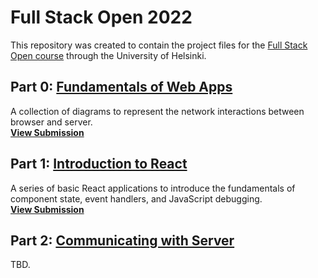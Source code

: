 # Full Stack Open 2022
This repository was created to contain the project files for the [Full Stack Open course](https://fullstackopen.com/en/ "Full Stack Open course") through the University of Helsinki. 

## Part 0: [Fundamentals of Web Apps](https://fullstackopen.com/en/part0/fundamentals_of_web_apps "Fundamentals of Web Apps")
A collection of diagrams to represent the network interactions between browser and server. <br> 
**[View Submission](https://github.com/rmolu/full-stack-open/tree/main/part0 "Solutions")**

## Part 1: [Introduction to React](https://fullstackopen.com/en/part1/introduction_to_react "Introduction to React")
A series of basic React applications to introduce the fundamentals of component state, event handlers, and JavaScript debugging. <br>
**[View Submission](https://github.com/rmolu/full-stack-open/tree/main/part1 "Solutions")**

## Part 2: [Communicating with Server](https://fullstackopen.com/en/part2 "Communicating with Server")
TBD.